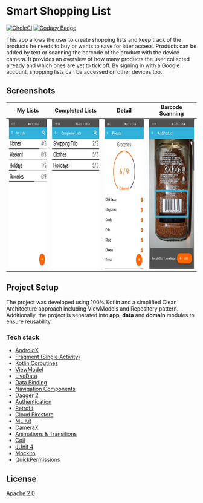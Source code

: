 # Smart Shopping List
[![CircleCI](https://circleci.com/gh/PhilipGurr/Smart-Shopping-List/tree/master.svg?style=svg)](https://circleci.com/gh/PhilipGurr/Smart-Shopping-List/tree/master)
[![Codacy Badge](https://api.codacy.com/project/badge/Grade/1f058b0f266547e591176ab41120b4f2)](https://www.codacy.com/manual/PhilipGurr/Smart-Shopping-List?utm_source=github.com&amp;utm_medium=referral&amp;utm_content=PhilipGurr/Smart-Shopping-List&amp;utm_campaign=Badge_Grade)

This app allows the user to create shopping lists and keep track of the products he needs to buy or wants to save for later access.
Products can be added by text or scanning the barcode of the product with the device camera. It provides an overview of how many products
the user collected already and which ones are yet to tick off. By signing in with a Google account, shopping lists can be accessed on other 
devices too.

## Screenshots

My Lists            |  Completed Lists            |  Detail            |  Barcode Scanning
:-------------------------:|:-------------------------:|:-------------------------:|:-------------------------:
<img src="https://github.com/PhilipGurr/Smart-Shopping-List/blob/master/Screenshots/MyLists.jpg?raw=true" width="200" height="396">  |  <img src="https://github.com/PhilipGurr/Smart-Shopping-List/blob/master/Screenshots/CompletedLists.jpg?raw=true" width="200" height="396">  |  <img src="https://github.com/PhilipGurr/Smart-Shopping-List/blob/master/Screenshots/Detail.jpg?raw=true" width="200" height="396">  |  <img src="https://github.com/PhilipGurr/Smart-Shopping-List/blob/master/Screenshots/BarcodeScan.jpg?raw=true" width="200" height="396">


## Project Setup
The project was developed using 100% Kotlin and a simplified Clean Architecture approach including ViewModels and Repository pattern. Additionally, the project is 
separated into **app**, **data** and **domain** modules to ensure reusability.

### Tech stack

*   [AndroidX](https://developer.android.com/jetpack/androidx)
*   [Fragment (Single Activity)](https://developer.android.com/guide/components/fragments)
*   [Kotlin Coroutines](https://kotlinlang.org/docs/reference/coroutines-overview.html)
*   [ViewModel](https://developer.android.com/topic/libraries/architecture/viewmodel)
*   [LiveData](https://developer.android.com/topic/libraries/architecture/livedata)
*   [Data Binding](https://developer.android.com/topic/libraries/data-binding/)
*   [Navigation Components](https://developer.android.com/topic/libraries/architecture/navigation/)
*   [Dagger 2](https://google.github.io/dagger/)
*   [Authentication](https://firebase.google.com/docs/auth)
*   [Retrofit](http://square.github.io/retrofit/)
*   [Cloud Firestore](https://firebase.google.com/docs/firestore)
*   [ML Kit](https://developers.google.com/ml-kit)
*   [CameraX](https://developer.android.com/training/camerax)
*   [Animations & Transitions](https://developer.android.com/training/animation/)
*   [Coil](https://github.com/coil-kt/coil)
*   [JUnit 4](https://junit.org/junit4/)
*   [Mockito](http://site.mockito.org/)
*   [QuickPermissions](https://github.com/QuickPermissions/QuickPermissions-Kotlin)

## License
[Apache 2.0](https://www.apache.org/licenses/LICENSE-2.0)
